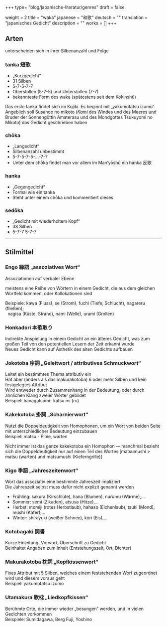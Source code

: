 +++
type= "blog/japanische-literatur/genres"
draft = false

weight = 2
title = "waka"
japanese = "和歌"
deutsch = ""
translation = "japanisches Gedicht"
description = ""
works = []
+++

## Arten

unterscheiden sich in ihrer Silbenanzahl und Folge

### tanka 短歌

- „Kurzgedicht“
- 31 Silben
- 5-7-5-7-7
- Oberstollen (5-7-5) und Unterstollen (7-7)
- bekannteste Form des waka (spätestens seit dem Kokinshū)

Das erste tanka findet sich im Kojiki. Es beginnt mit „yakumotatsu izumo“.  
Angeblich soll Susanoo no mikoto (<dfn title="Gottheit">Kami</dfn> des Windes und des Meeres und Bruder der Sonnengöttin Amaterasu und des Mondgottes Tsukuyomi no Mikoto) das Gedicht geschrieben haben

### chōka

- „Langedicht“
- Silbenanzahl unbestimmt
- 5-7-5-7-5-...-7-7
- Unter dem chōka findet man vor allem im Man‘yōshū ein hanka 反歌

### hanka

- „Gegengedicht“
- Formal wie ein tanka
- Steht unter einem chōka und kommentiert dieses

### sedōka

- „Gedicht mit wiederholtem Kopf“
- 38 Silben
- 5-7-7 5-7-7

---

## Stilmittel

### Engo 縁語 „assoziatives Wort“

Assoziationen auf verbaler Ebene

meistens eine Reihe von Wörtern in einem Gedicht, die aus dem gleichen Wortfeld kommen, oder Kollokationen sind

Beispiele: kawa (Fluss), se (Strom), fuchi (Tiefe, Schlucht), nagareru (fließen);  
&nbsp; nagisa (Küste, Strand), nami (Welle), urami (Grollen)

### Honkadori 本歌取り

Indirekte Anspielung in einem Gedicht an ein älteres Gedicht, was zum großen Teil von den potentiellen Lesern der Zeit erkannt wurde  
Neues Gedicht kann auf Ästhetik des alten Gedichts aufbauen

### Jokotoba 序詞 „Geleitwort / attributives Schmuckwort“

Leitet ein bestimmtes Thema attributiv ein  
Hat aber (anders als das makurakotoba) 6 oder mehr Silben und kein festgelegtes Attribut  
Wird entweder durch Zusammenhang in der Bedeutung, oder durch ähnlichen Klang zweier Wörter gebildet  
Beispiel: hanagatsumi- katsu mi (ru)

### Kakekotoba 掛詞 „Scharnierwort“

Nutzt die Doppeldeutigkeit von Homophonen, um ein Wort von beiden Seite mit unterschiedlicher Bedeutung einzubauen  
Beispiel: matsu - Pinie, warten

Nicht immer ist das ganze kakekotoba ein Homophon — manchmal bezieht sich die Doppeldeutigkeit nur auf einen Teil des Wortes
[matsumushi > matsu (warten) und matsumushi (Kieferngrille)]

### Kigo 季語 „Jahreszeitenwort“

Wort das assoziativ eine bestimmte Jahreszeit impliziert  
Die Jahreszeit selbst muss dafür nicht explizit genannt werden

- Frühling: sakura (Kirschlüte), hana (Blumen), nurumu (Wärme),...
- Sommer: semi (Zikaden), atsusa (Hitze),...
- Herbst: momiji (rotes Herbstlaub), hahaso (Eichenlaub), tsuki (Mond), mushi (Käfer),...
- Winter: shirayuki (weißer Schnee), kōri (Eis),...

### Kotobagaki 詞書

Kurze Einleitung, Vorwort, Überschrift zu Gedicht  
Beinhaltet Angaben zum Inhalt (Entstehungszeit, Ort, Dichter)

### Makurakotoba 枕詞 „Kopfkissenwort“

Fixes Attribut mit 5 Silben, welches einem feststehenden Wort zugeordnet wird und diesem voraus geht  
Beispiel: yakumotatsu izumo

### Utamakura 歌枕 „Liedkopfkissen“

Berühmte Orte, die immer wieder „besungen“ werden, und in vielen Gedichten vorkommen  
Beispiele: Sumidagawa, Berg Fuji, Yoshino
